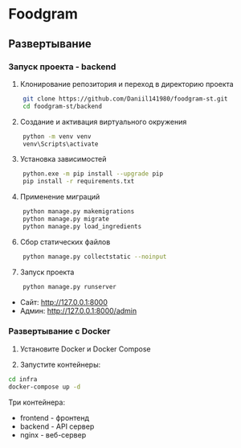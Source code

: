 # Foodgram

## Развертывание

### Запуск проекта - backend

1. Клонирование репозитория и переход в директорию проекта

``` bash
    git clone https://github.com/Daniil141980/foodgram-st.git
    cd foodgram-st/backend
```

2. Создание и активация виртуального окружения

``` bash
    python -m venv venv
    venv\Scripts\activate
```

3. Установка зависимостей

``` bash
    python.exe -m pip install --upgrade pip 
    pip install -r requirements.txt
```

4. Применение миграций

``` bash
    python manage.py makemigrations
    python manage.py migrate
    python manage.py load_ingredients
```

6. Сбор статических файлов

``` bash
    python manage.py collectstatic --noinput
```

7. Запуск проекта

``` bash
    python manage.py runserver
```

* Сайт: http://127.0.0.1:8000
* Админ: http://127.0.0.1:8000/admin

### Развертывание с Docker

1. Установите Docker и Docker Compose

2. Запустите контейнеры:

``` bash
cd infra
docker-compose up -d
```

Три контейнера:

- frontend - фронтенд
- backend - API сервер
- nginx - веб-сервер